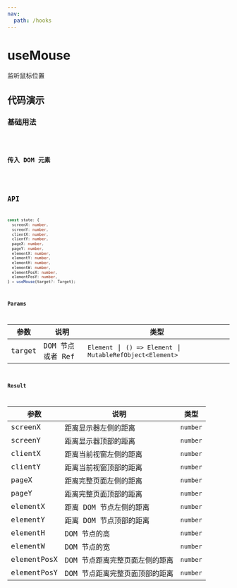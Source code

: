 ```yaml
---
nav:
  path: /hooks
---
```


# useMouse

监听鼠标位置

## 代码演示

### 基础用法

<code src="./demo/demo1.tsx" />

### 传入 DOM 元素

<code src="./demo/demo2.tsx" />

## API

```typescript
const state: {
  screenX: number, 
  screenY: number, 
  clientX: number, 
  clientY: number,
  pageX: number,
  pageY: number,
  elementX: number,
  elementY: number,
  elementH: number,
  elementW: number,
  elementPosX: number,
  elementPosY: number,
} = useMouse(target?: Target);
```

### Params

| 参数    | 说明                   | 类型     |
|--------|------------------------|----------|
| target | DOM 节点或者 Ref | `Element` \| `() => Element` \| `MutableRefObject<Element>` | - |

### Result

| 参数    | 说明                   | 类型     |
|---------|------------------------|----------|
| screenX | 距离显示器左侧的距离   | `number` |
| screenY | 距离显示器顶部的距离   | `number` |
| clientX | 距离当前视窗左侧的距离 | `number` |
| clientY | 距离当前视窗顶部的距离 | `number` |
| pageX   | 距离完整页面左侧的距离 | `number` |
| pageY   | 距离完整页面顶部的距离 | `number` |
| elementX | 距离 DOM 节点左侧的距离   | `number` |
| elementY | 距离 DOM 节点顶部的距离   | `number` |
| elementH | DOM 节点的高 | `number` |
| elementW | DOM 节点的宽 | `number` |
| elementPosX | DOM 节点距离完整页面左侧的距离 | `number` |
| elementPosY | DOM 节点距离完整页面顶部的距离 | `number` |
